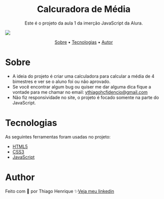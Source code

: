 
<h1 align="center">Calcuradora de Média</h1>

<p align="center">Este é o projeto da aula 1 da imerção JavaScript da Alura.</p>

<img src="https://user-images.githubusercontent.com/92443688/157134584-44ff4677-a8a3-4975-9e3a-8136dda4de4e.jpg">

<p align="center">
    <a href="#about">Sobre</a> •
    <a href="#technologies">Tecnologias</a> •
    <a href="#author">Autor</a> 
</p>

<!-- <h4 align="center">🚧  This project is under construction . . .  🚧 </h4> 
<p align="center">You can check the project<a href="https://ythiago03.github.io/grab-login-page/"> clicking here</a></p>-->

# Sobre

- A ideia do projeto é criar uma calculadora para calcular a média de 4 bimestres e ver se o aluno foi ou não aprovado.
- Se você encontrar algum bug ou quiser me dar alguma dica fique a vontade para me chamar no email: ythiagohcfidencio@gmail.com
- Não fiz responsividade no site, o projeto é focado somente na parte do JavaScript.
 
# Tecnologias

As seguintes ferramentas foram usadas no projeto:

- <a href="https://developer.mozilla.org/pt-BR/docs/Web/HTML">HTML5</a>
- <a href="https://developer.mozilla.org/pt-BR/docs/Web/CSS">CSS3</a>
- <a href="https://developer.mozilla.org/pt-BR/docs/Web/JavaScript">JavaScript</a>

# Author

Feito com 💜 por Thiago Henrique ✨<a href="https://www.linkedin.com/in/thiago-fid%C3%AAncio-a24578224/">Veja meu linkedin</a>
